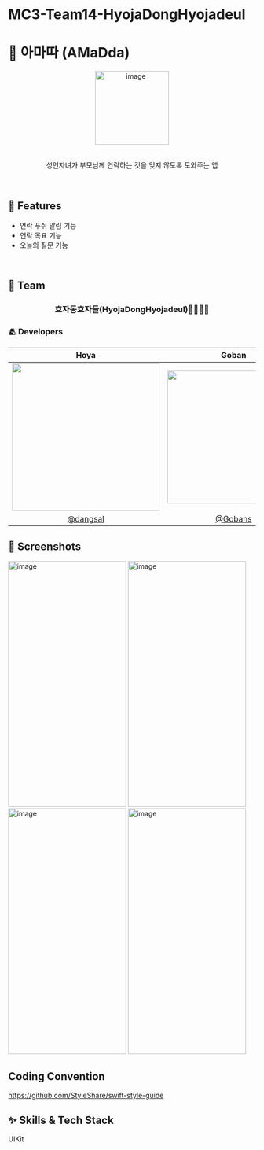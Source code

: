 # MC3-Team14-HyojaDongHyojadeul

# 📱 아마따 (AMaDda)

<div align="center">

<img width="150" height="150" alt="image" src="https://user-images.githubusercontent.com/56781342/183575958-20f965d3-4008-490e-b63a-cd80183c127a.png">


<br/>
<br/>

성인자녀가 부모님께 연락하는 것을 잊지 않도록 도와주는 앱


</div>

<br/>

## 📌 Features
- 연락 푸쉬 알림 기능
- 연락 목표 기능
- 오늘의 질문 기능

<br/>

## 👥 Team

<div align="center">

### 효자동효자들(HyojaDongHyojadeul)👨‍👩‍👧‍👦

</div>

### 🫂 Developers

|Hoya|Goban|Id|Raymond|Oz|
|:-:|:-:|:-:|:-:|:-:|
|<img src="https://github.com/dangsal.png" width="300">|<img src="https://github.com/Gobans.png" width="270">|<img src="https://github.com/seongmin221.png" width="250">|<img src="https://github.com/SH0123.png" width="300">|<img src="https://github.com/glitterer.png" width="290">|
|[@dangsal](https://github.com/dangsal)|[@Gobans](https://github.com/Gobans)|[@seongmin221](https://github.com/seongmin221)|[@SH0123](https://github.com/SH0123)|[@glitterer](https://github.com/glitterer)|

## 🌃 Screenshots

<img width="240" height="500" alt="image" src="https://user-images.githubusercontent.com/56781342/183576866-8e119077-6af8-4ecf-8cce-5dd7183987a8.png"> <img width="240" height="500" alt="image" src="https://user-images.githubusercontent.com/56781342/183576879-eaa6c7e3-2fc0-4bac-80dd-5f75e8bc0743.png"> <img width="240" height="500" alt="image" src="https://user-images.githubusercontent.com/56781342/183576891-58e43203-63f3-4095-98e1-06677a380be7.png"> <img width="240" height="500" alt="image" src="https://user-images.githubusercontent.com/56781342/183576900-c09c443d-7ab7-4047-901b-b100b370f248.png">

## Coding Convention

https://github.com/StyleShare/swift-style-guide

## ✨ Skills & Tech Stack
UIKit
